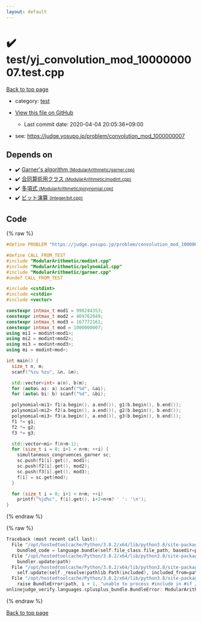 ```yaml
---
layout: default
---
```


<!-- mathjax config similar to math.stackexchange -->
<script type="text/javascript" async
  src="https://cdnjs.cloudflare.com/ajax/libs/mathjax/2.7.5/MathJax.js?config=TeX-MML-AM_CHTML">
</script>
<script type="text/x-mathjax-config">
  MathJax.Hub.Config({
    TeX: { equationNumbers: { autoNumber: "AMS" }},
    tex2jax: {
      inlineMath: [ ['$','$'] ],
      processEscapes: true
    },
    "HTML-CSS": { matchFontHeight: false },
    displayAlign: "left",
    displayIndent: "2em"
  });
</script>

<script type="text/javascript" src="https://cdnjs.cloudflare.com/ajax/libs/jquery/3.4.1/jquery.min.js"></script>
<script src="https://cdn.jsdelivr.net/npm/jquery-balloon-js@1.1.2/jquery.balloon.min.js" integrity="sha256-ZEYs9VrgAeNuPvs15E39OsyOJaIkXEEt10fzxJ20+2I=" crossorigin="anonymous"></script>
<script type="text/javascript" src="../../assets/js/copy-button.js"></script>
<link rel="stylesheet" href="../../assets/css/copy-button.css" />


# :heavy_check_mark: test/yj_convolution_mod_1000000007.test.cpp

<a href="../../index.html">Back to top page</a>

* category: <a href="../../index.html#098f6bcd4621d373cade4e832627b4f6">test</a>
* <a href="{{ site.github.repository_url }}/blob/master/test/yj_convolution_mod_1000000007.test.cpp">View this file on GitHub</a>
    - Last commit date: 2020-04-04 20:05:36+09:00


* see: <a href="https://judge.yosupo.jp/problem/convolution_mod_1000000007">https://judge.yosupo.jp/problem/convolution_mod_1000000007</a>


## Depends on

* :heavy_check_mark: <a href="../../library/ModularArithmetic/garner.cpp.html">Garner's algorithm <small>(ModularArithmetic/garner.cpp)</small></a>
* :heavy_check_mark: <a href="../../library/ModularArithmetic/modint.cpp.html">合同算術用クラス <small>(ModularArithmetic/modint.cpp)</small></a>
* :heavy_check_mark: <a href="../../library/ModularArithmetic/polynomial.cpp.html">多項式 <small>(ModularArithmetic/polynomial.cpp)</small></a>
* :heavy_check_mark: <a href="../../library/integer/bit.cpp.html">ビット演算 <small>(integer/bit.cpp)</small></a>


## Code

<a id="unbundled"></a>
{% raw %}
```cpp
#define PROBLEM "https://judge.yosupo.jp/problem/convolution_mod_1000000007"

#define CALL_FROM_TEST
#include "ModularArithmetic/modint.cpp"
#include "ModularArithmetic/polynomial.cpp"
#include "ModularArithmetic/garner.cpp"
#undef CALL_FROM_TEST

#include <cstdint>
#include <cstdio>
#include <vector>

constexpr intmax_t mod1 = 998244353;
constexpr intmax_t mod2 = 469762049;
constexpr intmax_t mod3 = 167772161;
constexpr intmax_t mod = 1000000007;
using mi1 = modint<mod1>;
using mi2 = modint<mod2>;
using mi3 = modint<mod3>;
using mi = modint<mod>;

int main() {
  size_t n, m;
  scanf("%zu %zu", &n, &m);

  std::vector<int> a(n), b(m);
  for (auto& ai: a) scanf("%d", &ai);
  for (auto& bi: b) scanf("%d", &bi);

  polynomial<mi1> f1(a.begin(), a.end()), g1(b.begin(), b.end());
  polynomial<mi2> f2(a.begin(), a.end()), g2(b.begin(), b.end());
  polynomial<mi3> f3(a.begin(), a.end()), g3(b.begin(), b.end());
  f1 *= g1;
  f2 *= g2;
  f3 *= g3;

  std::vector<mi> f(n+m-1);
  for (size_t i = 0; i+1 < n+m; ++i) {
    simultaneous_congruences_garner sc;
    sc.push(f1[i].get(), mod1);
    sc.push(f2[i].get(), mod2);
    sc.push(f3[i].get(), mod3);
    f[i] = sc.get(mod);
  }

  for (size_t i = 0; i+1 < n+m; ++i)
    printf("%jd%c", f[i].get(), i+2<n+m? ' ': '\n');
}

```
{% endraw %}

<a id="bundled"></a>
{% raw %}
```cpp
Traceback (most recent call last):
  File "/opt/hostedtoolcache/Python/3.8.2/x64/lib/python3.8/site-packages/onlinejudge_verify/docs.py", line 340, in write_contents
    bundled_code = language.bundle(self.file_class.file_path, basedir=pathlib.Path.cwd())
  File "/opt/hostedtoolcache/Python/3.8.2/x64/lib/python3.8/site-packages/onlinejudge_verify/languages/cplusplus.py", line 170, in bundle
    bundler.update(path)
  File "/opt/hostedtoolcache/Python/3.8.2/x64/lib/python3.8/site-packages/onlinejudge_verify/languages/cplusplus_bundle.py", line 282, in update
    self.update(self._resolve(pathlib.Path(included), included_from=path))
  File "/opt/hostedtoolcache/Python/3.8.2/x64/lib/python3.8/site-packages/onlinejudge_verify/languages/cplusplus_bundle.py", line 281, in update
    raise BundleError(path, i + 1, "unable to process #include in #if / #ifdef / #ifndef other than include guards")
onlinejudge_verify.languages.cplusplus_bundle.BundleError: ModularArithmetic/polynomial.cpp: line 10: unable to process #include in #if / #ifdef / #ifndef other than include guards

```
{% endraw %}

<a href="../../index.html">Back to top page</a>

